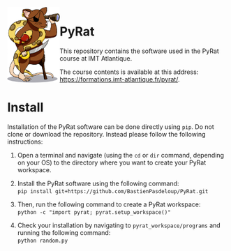 <img align="left" width="120px" src="pyrat/gui/drawings/pyrat.png" />

# PyRat

This repository contains the software used in the PyRat course at IMT Atlantique.

The course contents is available at this address:<br />https://formations.imt-atlantique.fr/pyrat/.

# Install

Installation of the PyRat software can be done directly using `pip`. Do not clone or download the repository. Instead please follow the following instructions:

1) Open a terminal and navigate (using the `cd` or `dir` command, depending on your OS) to the directory where you want to create your PyRat workspace.

2) Install the PyRat software using the following command:<br />`pip install git+https://github.com/BastienPasdeloup/PyRat.git`

3) Then, run the following command to create a PyRat workspace:<br />`python -c "import pyrat; pyrat.setup_workspace()"`

4) Check your installation by navigating to `pyrat_workspace/programs` and running the following command:<br />`python random.py`
